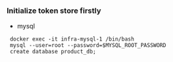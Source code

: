 ### Initialize token store firstly

- mysql
```
 docker exec -it infra-mysql-1 /bin/bash
 mysql --user=root --password=$MYSQL_ROOT_PASSWORD
 create database product_db;
```
